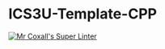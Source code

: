 # ICS3U-Template-CPP

[![Mr Coxall's Super Linter](https://github.com/CristianoSellitto/ICS3U-Template-CPP/workflows/Mr%20Coxall's%20Super%20Linter/badge.svg)](https://github.com/CristianoSellitto/ICS3U-Template-CPP/actions/)

